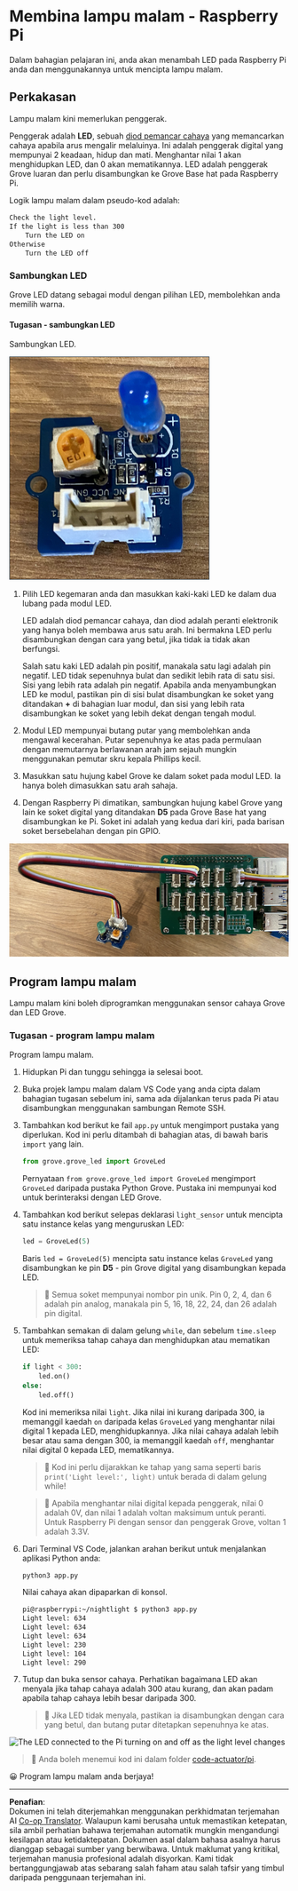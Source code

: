<!--
CO_OP_TRANSLATOR_METADATA:
{
  "original_hash": "4db8a3879a53490513571df2f6cf7641",
  "translation_date": "2025-08-27T22:31:10+00:00",
  "source_file": "1-getting-started/lessons/3-sensors-and-actuators/pi-actuator.md",
  "language_code": "ms"
}
-->
# Membina lampu malam - Raspberry Pi

Dalam bahagian pelajaran ini, anda akan menambah LED pada Raspberry Pi anda dan menggunakannya untuk mencipta lampu malam.

## Perkakasan

Lampu malam kini memerlukan penggerak.

Penggerak adalah **LED**, sebuah [diod pemancar cahaya](https://wikipedia.org/wiki/Light-emitting_diode) yang memancarkan cahaya apabila arus mengalir melaluinya. Ini adalah penggerak digital yang mempunyai 2 keadaan, hidup dan mati. Menghantar nilai 1 akan menghidupkan LED, dan 0 akan mematikannya. LED adalah penggerak Grove luaran dan perlu disambungkan ke Grove Base hat pada Raspberry Pi.

Logik lampu malam dalam pseudo-kod adalah:

```output
Check the light level.
If the light is less than 300
    Turn the LED on
Otherwise
    Turn the LED off
```

### Sambungkan LED

Grove LED datang sebagai modul dengan pilihan LED, membolehkan anda memilih warna.

#### Tugasan - sambungkan LED

Sambungkan LED.

![A grove LED](../../../../../translated_images/grove-led.6c853be93f473cf2c439cfc74bb1064732b22251a83cedf66e62f783f9cc1a79.ms.png)

1. Pilih LED kegemaran anda dan masukkan kaki-kaki LED ke dalam dua lubang pada modul LED.

    LED adalah diod pemancar cahaya, dan diod adalah peranti elektronik yang hanya boleh membawa arus satu arah. Ini bermakna LED perlu disambungkan dengan cara yang betul, jika tidak ia tidak akan berfungsi.

    Salah satu kaki LED adalah pin positif, manakala satu lagi adalah pin negatif. LED tidak sepenuhnya bulat dan sedikit lebih rata di satu sisi. Sisi yang lebih rata adalah pin negatif. Apabila anda menyambungkan LED ke modul, pastikan pin di sisi bulat disambungkan ke soket yang ditandakan **+** di bahagian luar modul, dan sisi yang lebih rata disambungkan ke soket yang lebih dekat dengan tengah modul.

1. Modul LED mempunyai butang putar yang membolehkan anda mengawal kecerahan. Putar sepenuhnya ke atas pada permulaan dengan memutarnya berlawanan arah jam sejauh mungkin menggunakan pemutar skru kepala Phillips kecil.

1. Masukkan satu hujung kabel Grove ke dalam soket pada modul LED. Ia hanya boleh dimasukkan satu arah sahaja.

1. Dengan Raspberry Pi dimatikan, sambungkan hujung kabel Grove yang lain ke soket digital yang ditandakan **D5** pada Grove Base hat yang disambungkan ke Pi. Soket ini adalah yang kedua dari kiri, pada barisan soket bersebelahan dengan pin GPIO.

![The grove LED connected to socket D5](../../../../../translated_images/pi-led.97f1d474981dc35d1c7996c7b17de355d3d0a6bc9606d79fa5f89df933415122.ms.png)

## Program lampu malam

Lampu malam kini boleh diprogramkan menggunakan sensor cahaya Grove dan LED Grove.

### Tugasan - program lampu malam

Program lampu malam.

1. Hidupkan Pi dan tunggu sehingga ia selesai boot.

1. Buka projek lampu malam dalam VS Code yang anda cipta dalam bahagian tugasan sebelum ini, sama ada dijalankan terus pada Pi atau disambungkan menggunakan sambungan Remote SSH.

1. Tambahkan kod berikut ke fail `app.py` untuk mengimport pustaka yang diperlukan. Kod ini perlu ditambah di bahagian atas, di bawah baris `import` yang lain.

    ```python
    from grove.grove_led import GroveLed
    ```

    Pernyataan `from grove.grove_led import GroveLed` mengimport `GroveLed` daripada pustaka Python Grove. Pustaka ini mempunyai kod untuk berinteraksi dengan LED Grove.

1. Tambahkan kod berikut selepas deklarasi `light_sensor` untuk mencipta satu instance kelas yang menguruskan LED:

    ```python
    led = GroveLed(5)
    ```

    Baris `led = GroveLed(5)` mencipta satu instance kelas `GroveLed` yang disambungkan ke pin **D5** - pin Grove digital yang disambungkan kepada LED.

    > 💁 Semua soket mempunyai nombor pin unik. Pin 0, 2, 4, dan 6 adalah pin analog, manakala pin 5, 16, 18, 22, 24, dan 26 adalah pin digital.

1. Tambahkan semakan di dalam gelung `while`, dan sebelum `time.sleep` untuk memeriksa tahap cahaya dan menghidupkan atau mematikan LED:

    ```python
    if light < 300:
        led.on()
    else:
        led.off()
    ```

    Kod ini memeriksa nilai `light`. Jika nilai ini kurang daripada 300, ia memanggil kaedah `on` daripada kelas `GroveLed` yang menghantar nilai digital 1 kepada LED, menghidupkannya. Jika nilai cahaya adalah lebih besar atau sama dengan 300, ia memanggil kaedah `off`, menghantar nilai digital 0 kepada LED, mematikannya.

    > 💁 Kod ini perlu dijarakkan ke tahap yang sama seperti baris `print('Light level:', light)` untuk berada di dalam gelung while!

    > 💁 Apabila menghantar nilai digital kepada penggerak, nilai 0 adalah 0V, dan nilai 1 adalah voltan maksimum untuk peranti. Untuk Raspberry Pi dengan sensor dan penggerak Grove, voltan 1 adalah 3.3V.

1. Dari Terminal VS Code, jalankan arahan berikut untuk menjalankan aplikasi Python anda:

    ```sh
    python3 app.py
    ```

    Nilai cahaya akan dipaparkan di konsol.

    ```output
    pi@raspberrypi:~/nightlight $ python3 app.py 
    Light level: 634
    Light level: 634
    Light level: 634
    Light level: 230
    Light level: 104
    Light level: 290
    ```

1. Tutup dan buka sensor cahaya. Perhatikan bagaimana LED akan menyala jika tahap cahaya adalah 300 atau kurang, dan akan padam apabila tahap cahaya lebih besar daripada 300.

    > 💁 Jika LED tidak menyala, pastikan ia disambungkan dengan cara yang betul, dan butang putar ditetapkan sepenuhnya ke atas.

![The LED connected to the Pi turning on and off as the light level changes](../../../../../images/pi-running-assignment-1-1.gif)

> 💁 Anda boleh menemui kod ini dalam folder [code-actuator/pi](../../../../../1-getting-started/lessons/3-sensors-and-actuators/code-actuator/pi).

😀 Program lampu malam anda berjaya!

---

**Penafian**:  
Dokumen ini telah diterjemahkan menggunakan perkhidmatan terjemahan AI [Co-op Translator](https://github.com/Azure/co-op-translator). Walaupun kami berusaha untuk memastikan ketepatan, sila ambil perhatian bahawa terjemahan automatik mungkin mengandungi kesilapan atau ketidaktepatan. Dokumen asal dalam bahasa asalnya harus dianggap sebagai sumber yang berwibawa. Untuk maklumat yang kritikal, terjemahan manusia profesional adalah disyorkan. Kami tidak bertanggungjawab atas sebarang salah faham atau salah tafsir yang timbul daripada penggunaan terjemahan ini.